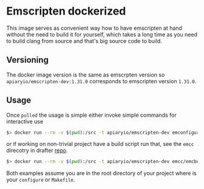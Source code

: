 # Emscripten dockerized

This image serves as convenient way how to have emscripten at hand
without the need to build it for yourself, which takes a long time as
you need to build clang from source and that's big source code to
build.

## Versioning

The docker image version is the same as emscrpten version so
`apiaryio/emscripten-dev:1.31.0` corresponds to emscripten version `1.31.0`.

## Usage

Once `pulled` the usage is simple either invoke simple commands for
interactive use

```sh
$> docker run --rm -v $(pwd):/src -t apiaryio/emscripten-dev emconfigure ./configure
```

or if working on non-trivial project have a build script run that, see
the `emcc` direcotry in drafter
[repo](https://github.com/apiaryio/drafter).

```sh
$> docker run --rm -v $(pwd):/src -t apiaryio/emscripten-dev emcc/emcbuild.sh
```

Both examples assume you are in the root directory of your project
where is your `configure` or `Makefile`.

